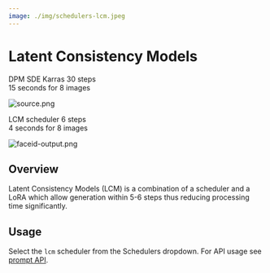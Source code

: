 ```yaml
---
image: ./img/schedulers-lcm.jpeg
---
```


# Latent Consistency Models

<div style={{ display: "grid", 'grid-template-columns': '1fr 1fr', gap: '1.5rem' }}>
<div>
<figcaption>DPM SDE Karras 30 steps <br/> 15 seconds for 8 images</figcaption>

![source.png](./img/schedulers-dpm-sde-karras.jpeg)
</div>

<div>
<figcaption>
LCM scheduler 6 steps <br/> 4 seconds for 8 images
</figcaption>

![faceid-output.png](./img/schedulers-lcm.jpeg)
</div>

</div>

## Overview
Latent Consistency Models (LCM) is a combination of a scheduler and a LoRA which allow generation within 5-6 steps thus reducing processing time significantly.


## Usage
Select the `lcm` scheduler from the Schedulers dropdown. For API usage see [prompt API](/docs/api/prompt/create#scheduler-optional).

